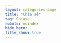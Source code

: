 ```yaml
---
layout: categories-page
title: "Chia sẻ"
tag: Chiase
robots: noindex
hide_hero: 
title_show: true
---
```

